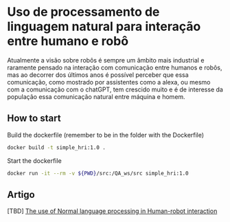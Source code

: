 # Uso de processamento de linguagem natural para interação entre humano e robô
Atualmente a visão sobre robôs é sempre um âmbito mais industrial e raramente pensado na interação com comunicação entre humanos e robôs, mas ao decorrer dos últimos anos é possível perceber que essa comunicação, como mostrado por assistentes como a alexa, ou mesmo com a comunicação com o chatGPT, tem crescido muito e é de interesse da população essa comunicação natural entre máquina e homem.

## How to start
Build the dockerfile (remember to be in the folder with the Dockerfile)
```sh
docker build -t simple_hri:1.0 .
```

Start the dockerfile

```sh
docker run -it --rm -v ${PWD}/src:/QA_ws/src simple_hri:1.0
```

## Artigo
[TBD] [The use of Normal language processing in Human-robot interaction](https://docs.google.com/document/d/1SAlMI2x9v_rGZPavSQJJ15OygXQiylXN1bGzaGmNIvo/edit)
